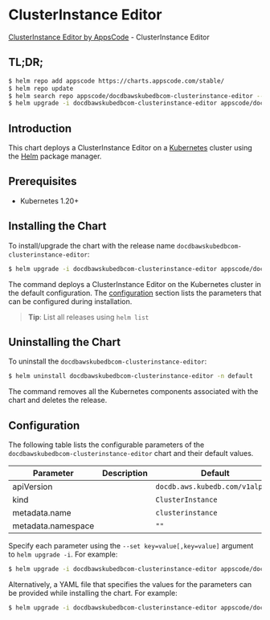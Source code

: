 # ClusterInstance Editor

[ClusterInstance Editor by AppsCode](https://appscode.com) - ClusterInstance Editor

## TL;DR;

```bash
$ helm repo add appscode https://charts.appscode.com/stable/
$ helm repo update
$ helm search repo appscode/docdbawskubedbcom-clusterinstance-editor --version=v0.25.0
$ helm upgrade -i docdbawskubedbcom-clusterinstance-editor appscode/docdbawskubedbcom-clusterinstance-editor -n default --create-namespace --version=v0.25.0
```

## Introduction

This chart deploys a ClusterInstance Editor on a [Kubernetes](http://kubernetes.io) cluster using the [Helm](https://helm.sh) package manager.

## Prerequisites

- Kubernetes 1.20+

## Installing the Chart

To install/upgrade the chart with the release name `docdbawskubedbcom-clusterinstance-editor`:

```bash
$ helm upgrade -i docdbawskubedbcom-clusterinstance-editor appscode/docdbawskubedbcom-clusterinstance-editor -n default --create-namespace --version=v0.25.0
```

The command deploys a ClusterInstance Editor on the Kubernetes cluster in the default configuration. The [configuration](#configuration) section lists the parameters that can be configured during installation.

> **Tip**: List all releases using `helm list`

## Uninstalling the Chart

To uninstall the `docdbawskubedbcom-clusterinstance-editor`:

```bash
$ helm uninstall docdbawskubedbcom-clusterinstance-editor -n default
```

The command removes all the Kubernetes components associated with the chart and deletes the release.

## Configuration

The following table lists the configurable parameters of the `docdbawskubedbcom-clusterinstance-editor` chart and their default values.

|     Parameter      | Description |                  Default                   |
|--------------------|-------------|--------------------------------------------|
| apiVersion         |             | <code>docdb.aws.kubedb.com/v1alpha1</code> |
| kind               |             | <code>ClusterInstance</code>               |
| metadata.name      |             | <code>clusterinstance</code>               |
| metadata.namespace |             | <code>""</code>                            |


Specify each parameter using the `--set key=value[,key=value]` argument to `helm upgrade -i`. For example:

```bash
$ helm upgrade -i docdbawskubedbcom-clusterinstance-editor appscode/docdbawskubedbcom-clusterinstance-editor -n default --create-namespace --version=v0.25.0 --set apiVersion=docdb.aws.kubedb.com/v1alpha1
```

Alternatively, a YAML file that specifies the values for the parameters can be provided while
installing the chart. For example:

```bash
$ helm upgrade -i docdbawskubedbcom-clusterinstance-editor appscode/docdbawskubedbcom-clusterinstance-editor -n default --create-namespace --version=v0.25.0 --values values.yaml
```
